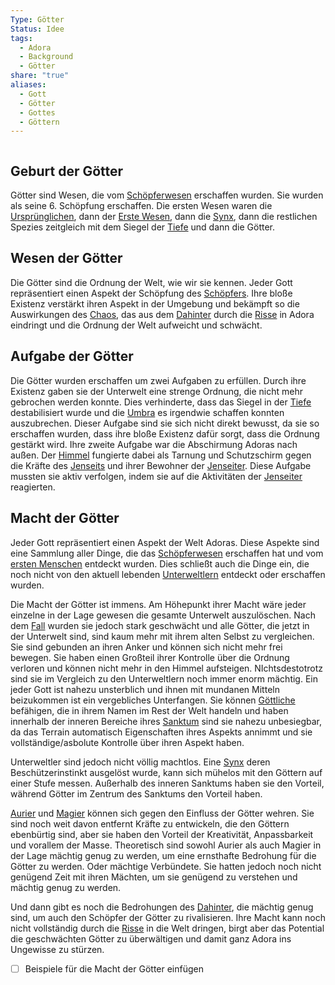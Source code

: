 ```yaml
---
Type: Götter
Status: Idee
tags:
  - Adora
  - Background
  - Götter
share: "true"
aliases:
  - Gott
  - Götter
  - Gottes
  - Göttern
---
```

```table-of-contents
```
## Geburt der Götter
Götter sind Wesen, die vom [Schöpferwesen](./Reihen%20der%20G%C3%B6tter/Sch%C3%B6pferwesen.md) erschaffen wurden. Sie wurden als seine 6. Schöpfung erschaffen. Die ersten Wesen waren die [Ursprünglichen](../Geschichte%20von%20Adora/Die%20Urspr%C3%BCnglichen.md), dann der [Erste Wesen](../Rassen%20-%20Spezies/Erste%20Wesen.md), dann die [Synx](../../../Synx.md), dann die restlichen Spezies zeitgleich mit dem Siegel der [Tiefe](../Orte/Biome/Die%20Innere%20Welt/Tiefe.md) und dann die Götter. 

## Wesen der Götter
Die Götter sind die Ordnung der Welt, wie wir sie kennen. Jeder Gott repräsentiert einen Aspekt der Schöpfung des [Schöpfers](./Reihen%20der%20G%C3%B6tter/Sch%C3%B6pferwesen.md). Ihre bloße Existenz verstärkt ihren Aspekt in der Umgebung und bekämpft so die Auswirkungen des [Chaos](../../../Chaos.md), das aus dem [Dahinter](../Orte/Dahinter/Das%20Dahinter.md) durch die [Risse](../../../Die%20neue%20Bedrohung%20-%20Die%20Risse.md) in Adora eindringt und die Ordnung der Welt aufweicht und schwächt. 


## Aufgabe der Götter
Die Götter wurden erschaffen um zwei Aufgaben zu erfüllen. Durch ihre Existenz gaben sie der Unterwelt eine strenge Ordnung, die nicht mehr gebrochen werden konnte. Dies verhinderte, dass das Siegel in der [Tiefe](../Orte/Biome/Die%20Innere%20Welt/Tiefe.md) destabilisiert wurde und die [Umbra](../Gefahren/Feinde%20der%20G%C3%B6tter/Die%20Umbra/Umbra.md) es irgendwie schaffen konnten auszubrechen. Dieser Aufgabe sind sie sich nicht direkt bewusst, da sie so erschaffen wurden, dass ihre bloße Existenz dafür sorgt, dass die Ordnung gestärkt wird. 
Ihre zweite Aufgabe war die Abschirmung Adoras nach außen. Der [Himmel](../Orte/Der%20Himmel/Himmel.md) fungierte dabei als Tarnung und Schutzschirm gegen die Kräfte des [Jenseits](../Orte/Dahinter/Das%20Dahinter.md) und ihrer Bewohner der [Jenseiter](../../../Jenseiter.md). Diese Aufgabe mussten sie aktiv verfolgen, indem sie auf die Aktivitäten der [Jenseiter](../../../Jenseiter.md) reagierten. 


## Macht der Götter 
Jeder Gott repräsentiert einen Aspekt der Welt Adoras. Diese Aspekte sind eine Sammlung aller Dinge, die das [Schöpferwesen](./Reihen%20der%20G%C3%B6tter/Sch%C3%B6pferwesen.md) erschaffen hat und vom [ersten Menschen](../Rassen%20-%20Spezies/Erste%20Wesen.md) entdeckt wurden. Dies schließt auch die Dinge ein, die noch nicht von den aktuell lebenden [Unterweltlern](../../../Begriff%20'Unterweltler'.md) entdeckt oder erschaffen wurden. 

Die Macht der Götter ist immens. Am Höhepunkt ihrer Macht wäre jeder einzelne in der Lage gewesen die gesamte Unterwelt auszulöschen. Nach dem [Fall](../Geschichte%20von%20Adora/Der%20Niedergang.md) wurden sie jedoch stark geschwächt und alle Götter, die jetzt in der Unterwelt sind, sind kaum mehr mit ihrem alten Selbst zu vergleichen. Sie sind gebunden an ihren Anker und können sich nicht mehr frei bewegen. Sie haben einen Großteil ihrer Kontrolle über die Ordnung verloren und können nicht mehr in den Himmel aufsteigen. 
NIchtsdestotrotz sind sie im Vergleich zu den Unterweltlern noch immer enorm mächtig. Ein jeder Gott ist nahezu unsterblich und ihnen mit mundanen Mitteln beizukommen ist ein vergebliches Unterfangen. Sie können [Göttliche](../../../Die%20G%C3%B6ttlichen.md) befähigen, die in ihrem Namen im Rest der Welt handeln und haben innerhalb der inneren Bereiche ihres [Sanktum](./Das%20Sanktum.md) sind sie nahezu unbesiegbar, da das Terrain automatisch Eigenschaften ihres Aspekts annimmt und sie vollständige/asbolute Kontrolle über ihren Aspekt haben. 

Unterweltler sind jedoch nicht völlig machtlos. Eine [Synx](../../../Synx.md) deren Beschützerinstinkt ausgelöst wurde, kann sich mühelos mit den Göttern auf einer Stufe messen. Außerhalb des inneren Sanktums haben sie den Vorteil, während Götter im Zentrum des Sanktums den Vorteil haben. 

[Aurier](Aurier.md) und [Magier](Magier.md) können sich gegen den Einfluss der Götter wehren. Sie sind noch weit davon entfernt Kräfte zu entwickeln, die den Göttern ebenbürtig sind, aber sie haben den Vorteil der Kreativität, Anpassbarkeit und vorallem der Masse. Theoretisch sind sowohl Aurier als auch Magier in der Lage mächtig genug zu werden, um eine ernsthafte Bedrohung für die Götter zu werden. Oder mächtige Verbündete. Sie hatten jedoch noch nicht genügend Zeit mit ihren Mächten, um sie genügend zu verstehen und mächtig genug zu werden. 

Und dann gibt es noch die Bedrohungen des [Dahinter](../Orte/Dahinter/Das%20Dahinter.md), die mächtig genug sind, um auch den Schöpfer der Götter zu rivalisieren. Ihre Macht kann noch nicht vollständig durch die [Risse](../../../Die%20neue%20Bedrohung%20-%20Die%20Risse.md) in die Welt dringen, birgt aber das Potential die geschwächten Götter zu überwältigen und damit ganz Adora ins Ungewisse zu stürzen. 


- [ ] Beispiele für die Macht der Götter einfügen